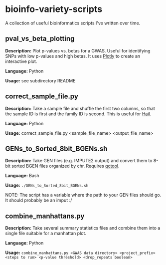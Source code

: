# bioinfo-variety-scripts
A collection of useful bioinformatics scripts I've written over time.


## pval_vs_beta_plotting

**Description:** Plot p-values vs. betas for a GWAS. Useful for identifying SNPs with low p-values and high betas. It 
uses [Plotly](https://github.com/plotly) to create an interactive plot.

**Language:** Python

**Usage:** see subdirectory README
## correct_sample_file.py

**Description:** Take a sample file and shuffle the first two columns, so that the sample ID is first and the family ID is second. This is useful for [Hail](https://hail.is/).

**Language:** Python

**Usage:** correct_sample_file.py <sample_file_name> <output_file_name> 

## GENs_to_Sorted_8bit_BGENs.sh

**Description:** Take GEN files (e.g. IMPUTE2 output) and convert them to 8-bit sorted BGEN files organized by chr. Requires [qctool](https://www.well.ox.ac.uk/~gav/qctool_v2/).

**Language:** Bash

**Usage:**  ``` ./GENs_to_Sorted_8bit_BGENs.sh ```

NOTE: The script has a variable where the path to your GEN files should go. It should probably be an imput :/

## combine_manhattans.py

**Description:** Take several summary statistics files and combine them into a single file suitable for a manhattan plot.

**Language:** Python

**Usage:** ``` combine_manhattans.py <GWAS data directory> <project_prefix> <steps to run> <p-value threshold> <drop_repeats boolean> ```